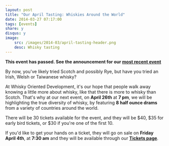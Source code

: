 ```yaml
---
layout: post
title: "Our April Tasting: Whiskies Around the World"
date: 2014-03-27 07:17:00
tags: [events]
share: y
disqus: y
image: 
    src: /images/2014-03/april-tasting-header.png
    desc: Whisky tasting
---
```


**This event has passed. See the announcement for our [most recent event](/most-recent/)**

By now, you've likely tried Scotch and possibly Rye, but have you tried an Irish, Welsh or Taiwanese whisky?

At Whisky Oriented Development, it's our hope that people walk away knowing a little more about whisky, 
like that there is more to whisky than Scotch. That's why at our next event, on **April 26th** at **7 pm**, we 
will be highlighting the true diversity of whisky, by featuring **8 half ounce drams** from a variety of 
countries around the world.

There will be 30 tickets available for the event, and they will be $40, $35 for early bird tickets, or 
$30 if you're one of the first 10.

If you'd like to get your hands on a ticket, they will go on sale on **Friday April 4th**, at **7:30 am** and 
they will be available through our **[Tickets page](/tickets/)**.
